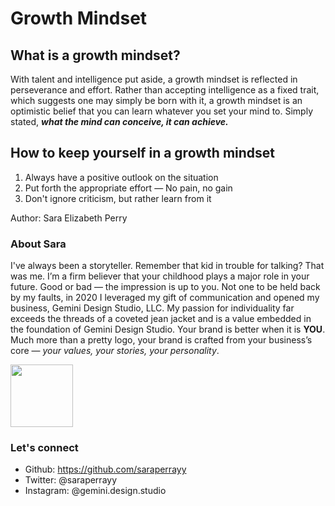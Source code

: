 # Growth Mindset

## What is a growth mindset?

With talent and intelligence put aside, a growth mindset is reflected in perseverance and effort. Rather than accepting intelligence as a fixed trait, which suggests one may simply be born with it, a growth mindset is an optimistic belief that you can learn whatever you set your mind to. 
Simply stated, ***what the mind can conceive, it can achieve.***

## How to keep yourself in a growth mindset
1. Always have a positive outlook on the situation
2. Put forth the appropriate effort — No pain, no gain
3. Don't ignore criticism, but rather learn from it

Author: Sara Elizabeth Perry

### About Sara

I've always been a storyteller. Remember that kid in trouble for talking? That was me. I’m a firm believer that your childhood plays a major role in your future. Good or bad — the impression is up to you. Not one to be held back by my faults, in 2020 I leveraged my gift of communication and opened my business, Gemini Design Studio, LLC. My passion for individuality far exceeds the threads of a coveted jean jacket and is a value embedded in the foundation of Gemini Design Studio. Your brand is better when it is **YOU**. Much more than a pretty logo, your brand is crafted from your business’s core — *your values, your stories, your personality*.  

<img src="https://user-images.githubusercontent.com/80362565/111243517-3478f980-85cf-11eb-8683-c39d3f891e29.jpg" width="100">


### Let's connect 
* Github: https://github.com/saraperrayy
* Twitter: @saraperrayy
* Instagram: @gemini.design.studio
